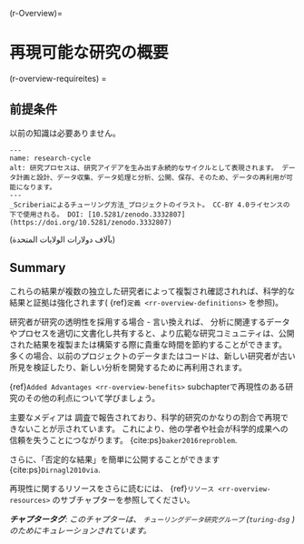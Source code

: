 (r-Overview)=
# 再現可能な研究の概要

(r-overview-requireites) =
## 前提条件

以前の知識は必要ありません。

```{figure} ../figures/research-cycle.jpg
---
name: research-cycle
alt: 研究プロセスは、研究アイデアを生み出す永続的なサイクルとして表現されます。 データ計画と設計、データ収集、データ処理と分析、公開、保存、そのため、データの再利用が可能になります。 
---
_Scriberiaによるチューリング方法_プロジェクトのイラスト。 CC-BY 4.0ライセンスの下で使用される。 DOI: [10.5281/zenodo.3332807](https://doi.org/10.5281/zenodo.3332807)
```

(بآلاف دولارات الولايات المتحدة)
## Summary

これらの結果が複数の独立した研究者によって複製され確認されれば、科学的な結果と証拠は強化されます( {ref}`定義 <rr-overview-definitions>` を参照)。

研究者が研究の透明性を採用する場合 - 言い換えれば、 分析に関連するデータやプロセスを適切に文書化し共有すると、より広範な研究コミュニティは、公開された結果を複製または構築する際に貴重な時間を節約することができます。 多くの場合、以前のプロジェクトのデータまたはコードは、新しい研究者が古い所見を検証したり、新しい分析を開発するために再利用されます。

{ref}`Added Advantages <rr-overview-benefits>` subchapterで再現性のある研究のその他の利点について学びましょう。

主要なメディアは [](https://www.theguardian.com/science/2018/aug/27/attempt-to-replicate-major-social-scientific-findings-of-past-decade-fails) 調査で報告されており、科学的研究のかなりの割合で再現できないことが示されています。 これにより、他の学者や社会が科学的成果への信頼を失うことにつながります。 {cite:ps}`baker2016reproblem`.

さらに、「否定的な結果」を簡単に公開することができます {cite:ps}`Dirnagl2010via`.

再現性に関するリソースをさらに読むには、 {ref}`リソース <rr-overview-resources>` のサブチャプターを参照してください。

***チャプタータグ**: このチャプターは、 `チューリングデータ研究グループ` (`turing-dsg` ) のためにキュレーションされています。*
